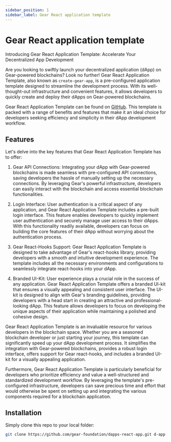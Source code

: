 ```yaml
---
sidebar_position: 1
sidebar_label: Gear React application template
---
```


# Gear React application template

Introducing Gear React Application Template: Accelerate Your Decentralized App Development

Are you looking to swiftly launch your decentralized application (dApp) on Gear-powered blockchains? Look no further! Gear React Application Template, also known as `create-gear-app`, is a pre-configured application template designed to streamline the development process. With its well-thought-out infrastructure and convenient features, it allows developers to quickly create and deploy their dApps on Gear-powered blockchains.

Gear React Application Template can be found on [GitHub](https://github.com/gear-foundation/dapps-react-app). This template is packed with a range of benefits and features that make it an ideal choice for developers seeking efficiency and simplicity in their dApp development workflow.

## Features

Let's delve into the key features that Gear React Application Template has to offer:

1. Gear API Connections: Integrating your dApp with Gear-powered blockchains is made seamless with pre-configured API connections, saving developers the hassle of manually setting up the necessary connections. By leveraging Gear's powerful infrastructure, developers can easily interact with the blockchain and access essential blockchain functionalities.

2. Login Interface: User authentication is a critical aspect of any application, and Gear React Application Template includes a pre-built login interface. This feature enables developers to quickly implement user authentication and securely manage user access to their dApps. With this functionality readily available, developers can focus on building the core features of their dApp without worrying about the authentication process.

3. Gear React-Hooks Support: Gear React Application Template is designed to take advantage of Gear's react-hooks library, providing developers with a smooth and intuitive development experience. The template includes all the necessary environments and configurations to seamlessly integrate react-hooks into your dApp.

4. Branded UI-Kit: User experience plays a crucial role in the success of any application. Gear React Application Template offers a branded UI-kit that ensures a visually appealing and consistent user interface. The UI-kit is designed to align with Gear's branding guidelines, providing developers with a head start in creating an attractive and professional-looking dApp. This feature allows developers to focus on developing the unique aspects of their application while maintaining a polished and cohesive design.

Gear React Application Template is an invaluable resource for various developers in the blockchain space. Whether you are a seasoned blockchain developer or just starting your journey, this template can significantly speed up your dApp development process. It simplifies the integration with Gear-powered blockchains, provides a robust login interface, offers support for Gear react-hooks, and includes a branded UI-kit for a visually appealing application.

Furthermore, Gear React Application Template is particularly beneficial for developers who prioritize efficiency and value a well-structured and standardized development workflow. By leveraging the template's pre-configured infrastructure, developers can save precious time and effort that would otherwise be spent on setting up and integrating the various components required for a blockchain application.

## Installation

Simply clone this repo to your local folder:

```sh
git clone https://github.com/gear-foundation/dapps-react-app.git d-app
```
